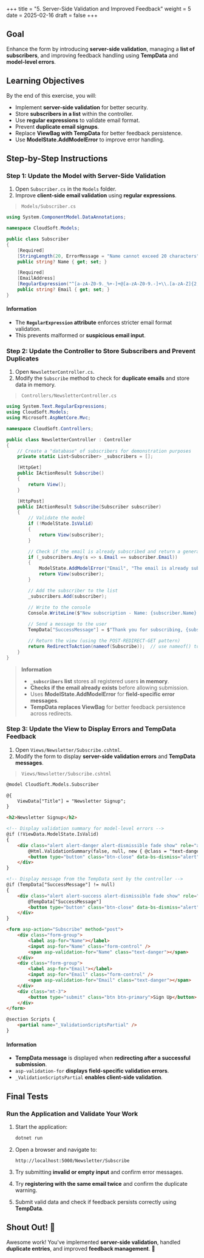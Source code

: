 +++
title = "5. Server-Side Validation and Improved Feedback"
weight = 5
date = 2025-02-16
draft = false
+++

## Goal

Enhance the form by introducing **server-side validation**, managing a **list of subscribers**, and improving feedback handling using **TempData** and **model-level errors**.

## Learning Objectives

By the end of this exercise, you will:

- Implement **server-side validation** for better security.
- Store **subscribers in a list** within the controller.
- Use **regular expressions** to validate email format.
- Prevent **duplicate email signups**.
- Replace **ViewBag with TempData** for better feedback persistence.
- Use **ModelState.AddModelError** to improve error handling.


## Step-by-Step Instructions

### Step 1: Update the Model with Server-Side Validation

1. Open `Subscriber.cs` in the `Models` folder.
2. Improve **client-side email validation** using **regular expressions**.

> `Models/Subscriber.cs`

```csharp
using System.ComponentModel.DataAnnotations;

namespace CloudSoft.Models;

public class Subscriber
{
    [Required]
    [StringLength(20, ErrorMessage = "Name cannot exceed 20 characters")]
    public string? Name { get; set; }

    [Required]
    [EmailAddress]
    [RegularExpression("^[a-zA-Z0-9._%+-]+@[a-zA-Z0-9.-]+\\.[a-zA-Z]{2,}$", ErrorMessage = "Missing top level domain")]
    public string? Email { get; set; }
}
```

#### **Information**
- The **`RegularExpression` attribute** enforces stricter email format validation.
- This prevents malformed or **suspicious email input**.


### Step 2: Update the Controller to Store Subscribers and Prevent Duplicates

1. Open `NewsletterController.cs`.
2. Modify the `Subscribe` method to check for **duplicate emails** and store data in memory.

> `Controllers/NewsletterController.cs`

```csharp
using System.Text.RegularExpressions;
using CloudSoft.Models;
using Microsoft.AspNetCore.Mvc;

namespace CloudSoft.Controllers;

public class NewsletterController : Controller
{
    // Create a "database" of subscribers for demonstration purposes
    private static List<Subscriber> _subscribers = [];

    [HttpGet]
    public IActionResult Subscribe()
    {
        return View();
    }

    [HttpPost]
    public IActionResult Subscribe(Subscriber subscriber)
    {
        // Validate the model
        if (!ModelState.IsValid)
        {
            return View(subscriber);
        }

        // Check if the email is already subscribed and return a general model level error
        if (_subscribers.Any(s => s.Email == subscriber.Email))
        {
            ModelState.AddModelError("Email", "The email is already subscribed. Please use a different email.");
            return View(subscriber);
        }

        // Add the subscriber to the list
        _subscribers.Add(subscriber);

        // Write to the console
        Console.WriteLine($"New subscription - Name: {subscriber.Name} Email: {subscriber.Email}");
        
        // Send a message to the user
        TempData["SuccessMessage"] = $"Thank you for subscribing, {subscriber.Name}! You will receive our newsletter at {subscriber.Email}";

        // Return the view (using the POST-REDIRECT-GET pattern)
        return RedirectToAction(nameof(Subscribe));  // use nameof() to find the action by name during compile time
    }
}
```

> **Information**
> 
> - **`_subscribers` list** stores all registered users **in memory**.
> - **Checks if the email already exists** before allowing submission.
> - Uses **ModelState.AddModelError** for **field-specific error messages**.
> - **TempData replaces ViewBag** for better feedback persistence across redirects.

### Step 3: Update the View to Display Errors and TempData Feedback

1. Open `Views/Newsletter/Subscribe.cshtml`.
2. Modify the form to display **server-side validation errors** and **TempData messages**.

> `Views/Newsletter/Subscribe.cshtml`

```html
@model CloudSoft.Models.Subscriber

@{
    ViewData["Title"] = "Newsletter Signup";
}

<h2>Newsletter Signup</h2>

<!-- Display validation summary for model-level errors -->
@if (!ViewData.ModelState.IsValid)
{
    <div class="alert alert-danger alert-dismissible fade show" role="alert">
        @Html.ValidationSummary(false, null, new { @class = "text-danger" })
        <button type="button" class="btn-close" data-bs-dismiss="alert" aria-label="Close"><i class="fas fa-times"></i></button>
    </div>
}

<!-- Display message from the TempData sent by the controller -->
@if (TempData["SuccessMessage"] != null)
{
    <div class="alert alert-success alert-dismissible fade show" role="alert">
        @TempData["SuccessMessage"]
        <button type="button" class="btn-close" data-bs-dismiss="alert" aria-label="Close"><i class="fas fa-times"></i></button>
    </div>
}

<form asp-action="Subscribe" method="post">
    <div class="form-group">
        <label asp-for="Name"></label>
        <input asp-for="Name" class="form-control" />
        <span asp-validation-for="Name" class="text-danger"></span>
    </div>
    <div class="form-group">
        <label asp-for="Email"></label>
        <input asp-for="Email" class="form-control" />
        <span asp-validation-for="Email" class="text-danger"></span>
    </div>
    <div class="mt-3">
        <button type="submit" class="btn btn-primary">Sign Up</button>
    </div>
</form>

@section Scripts {
    <partial name="_ValidationScriptsPartial" />
}
```

#### **Information**
- **TempData message** is displayed when **redirecting after a successful submission**.
- `asp-validation-for` **displays field-specific validation errors**.
- `_ValidationScriptsPartial` **enables client-side validation**.


## Final Tests

### Run the Application and Validate Your Work

1. Start the application:

	```bash
	dotnet run
	```

2. Open a browser and navigate to:
	
	```
	http://localhost:5000/Newsletter/Subscribe
	```

3. Try submitting **invalid or empty input** and confirm error messages.

4. Try **registering with the same email twice** and confirm the duplicate warning.

5. Submit valid data and check if feedback persists correctly using **TempData**.


## Shout Out! 🎉

Awesome work! You've implemented **server-side validation**, handled **duplicate entries**, and improved **feedback management**. 🚀
